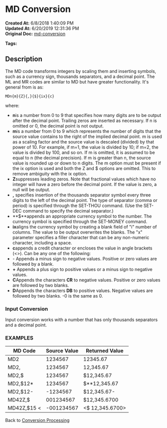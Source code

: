 # MD Conversion

**Created At:** 6/8/2018 1:40:09 PM  
**Updated At:** 6/20/2019 12:31:36 PM  
**Original Doc:** [md-conversion](https://docs.jbase.com/46351-conversion-processing/md-conversion)  

**Tags:**
<badge text='jql' vertical='middle' />
<badge text='conversion' vertical='middle' />

## Description

The MD code transforms integers by scaling them and inserting symbols, such as a currency sign, thousands separators, and a decimal point. The ML and MR codes are similar to MD but have greater functionality. It's general from is as:

```
MDn{m}{Z}{,}{$}{ix}{c}
```

where:

- **n**is a number from 0 to 9 that specifies how many digits are to be output after the decimal point. Trailing zeros are inserted as necessary. If n is omitted or 0, the decimal point is not output.
- **m**is a number from 0 to 9 which represents the number of digits that the source value contains to the right of the implied decimal point. m is used as a scaling factor and the source value is descaled (divided) by that power of 10. For example, if m=1, the value is divided by 10; if m=2, the value is divided by 100, and so on. If m is omitted, it is assumed to be equal to n (the decimal precision). If m is greater than n, the source value is rounded up or down to n digits. The m option must be present if the ix option is used and both the Z and $ options are omitted. This to remove ambiguity with the ix option.
- **Z**suppresses leading zeros. Note that fractional values which have no integer will have a zero before the decimal point. If the value is zero, a null will be output.
- **,** specifies insertion of the thousands separator symbol every three digits to the left of the decimal point. The type of separator (comma or period) is specified through the SET-THOU command. (Use the SET-DEC command to specify the decimal separator.)
- **$**appends an appropriate currency symbol to the number. The currency symbol is specified through the SET-MONEY command.
- **ix**aligns the currency symbol by creating a blank field of "i" number of columns. The value to be output overwrites the blanks. The "x" parameter specifies a filler character that can be any non-numeric character, including a space.
- **c**appends a credit character or encloses the value in angle brackets (&lt;&gt;). Can be any one of the following:
- - Appends a minus sign to negative values. Positive or zero values are followed by a blank.
- **+** Appends a plus sign to positive values or a minus sign to negative values.
- **C**Appends the characters **CR** to negative values. Positive or zero values are followed by two blanks.
- **D**Appends the characters **DB** to positive values. Negative values are followed by two blanks. -0 is the same as 0.




### Input Conversion 

Input conversion works with a number that has only thousands separators and a decimal point.

### EXAMPLES


| MD Code<br> | Source Value<br> | Returned Value<br> |
| --- | --- | --- |
| MD2<br> | 1234567<br> | 12345.67<br> |
| MD2,<br> | 1234567<br> | 12,345.67<br> |
| MD2,$<br> | 1234567<br> | $12,345.67<br> |
| MD2,$12\*<br> | 1234567<br> | $\*\*12,345.67<br> |
| MD2,$12-<br> | -1234567<br> | $12,345.67-<br> |
| MD42Z,$<br> | 001234567<br> | $12,345.6700<br> |
| MD42Z,$15 &lt;<br> | -001234567<br> | &lt;$ 12,345.6700&gt;<br> |




Back to [Conversion Processing](./../conversion-processing)
